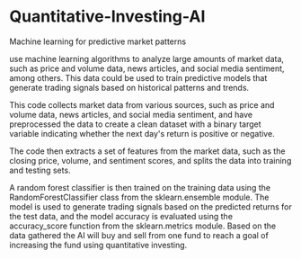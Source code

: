 # Quantitative-Investing-AI
Machine learning for predictive market patterns

use machine learning algorithms to analyze large amounts of market data, such as price and volume data, news articles, and social media sentiment, among others. This data could be used to train predictive models that generate trading signals based on historical patterns and trends.

This code collects market data from various sources, such as price and volume data, news articles, and social media sentiment, and have preprocessed the data to create a clean dataset with a binary target variable indicating whether the next day's return is positive or negative.

The code then extracts a set of features from the market data, such as the closing price, volume, and sentiment scores, and splits the data into training and testing sets.

A random forest classifier is then trained on the training data using the RandomForestClassifier class from the sklearn.ensemble module. The model is used to generate trading signals based on the predicted returns for the test data, and the model accuracy is evaluated using the accuracy_score function from the sklearn.metrics module. Based on the data gathered the AI will buy and sell from one fund to reach a goal of increasing the fund using quantitative investing. 
